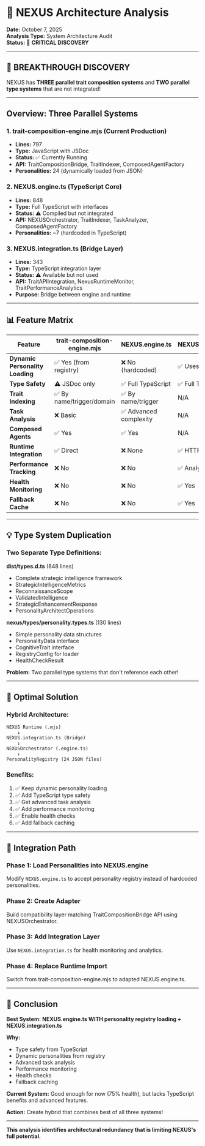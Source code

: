 # 🧠 NEXUS Architecture Analysis

**Date:** October 7, 2025  
**Analysis Type:** System Architecture Audit  
**Status:** 🔴 **CRITICAL DISCOVERY**

---

## 🚨 **BREAKTHROUGH DISCOVERY**

NEXUS has **THREE parallel trait composition systems** and **TWO parallel type systems** that are not integrated!

---

## Overview: Three Parallel Systems

### 1. **trait-composition-engine.mjs** (Current Production)
- **Lines:** 797
- **Type:** JavaScript with JSDoc
- **Status:** ✅ Currently Running
- **API:** TraitCompositionBridge, TraitIndexer, ComposedAgentFactory
- **Personalities:** 24 (dynamically loaded from JSON)

### 2. **NEXUS.engine.ts** (TypeScript Core)
- **Lines:** 848  
- **Type:** Full TypeScript with interfaces
- **Status:** ⚠️ Compiled but not integrated
- **API:** NEXUSOrchestrator, TraitIndexer, TaskAnalyzer, ComposedAgentFactory
- **Personalities:** ~7 (hardcoded in TypeScript)

### 3. **NEXUS.integration.ts** (Bridge Layer)
- **Lines:** 343
- **Type:** TypeScript integration layer
- **Status:** ⚠️ Available but not used
- **API:** TraitAPIIntegration, NexusRuntimeMonitor, TraitPerformanceAnalytics
- **Purpose:** Bridge between engine and runtime

---

## 📊 Feature Matrix

| Feature | trait-composition-engine.mjs | NEXUS.engine.ts | NEXUS.integration.ts |
|---------|------------------------------|-----------------|----------------------|
| **Dynamic Personality Loading** | ✅ Yes (from registry) | ❌ No (hardcoded) | ✅ Uses runtime |
| **Type Safety** | ⚠️ JSDoc only | ✅ Full TypeScript | ✅ Full TypeScript |
| **Trait Indexing** | ✅ By name/trigger/domain | ✅ By name/trigger | N/A |
| **Task Analysis** | ❌ Basic | ✅ Advanced complexity | N/A |
| **Composed Agents** | ✅ Yes | ✅ Yes | N/A |
| **Runtime Integration** | ✅ Direct | ❌ None | ✅ HTTP Bridge |
| **Performance Tracking** | ❌ No | ❌ No | ✅ Analytics |
| **Health Monitoring** | ❌ No | ❌ No | ✅ Yes |
| **Fallback Cache** | ❌ No | ❌ No | ✅ Yes |

---

## 💡 Type System Duplication

### **Two Separate Type Definitions:**

**dist/types.d.ts** (848 lines)
- Complete strategic intelligence framework
- StrategicIntelligenceMetrics
- ReconnaissanceScope
- ValidatedIntelligence
- StrategicEnhancementResponse
- PersonalityArchitectOperations

**nexus/types/personality.types.ts** (130 lines)
- Simple personality data structures
- PersonalityData interface
- CognitiveTrait interface  
- RegistryConfig for loader
- HealthCheckResult

**Problem:** Two parallel type systems that don't reference each other!

---

## 🎯 Optimal Solution

### **Hybrid Architecture:**

```
NEXUS Runtime (.mjs)
    ↓
NEXUS.integration.ts (Bridge)
    ↓
NEXUSOrchestrator (.engine.ts)
    ↓
PersonalityRegistry (24 JSON files)
```

### **Benefits:**
1. ✅ Keep dynamic personality loading
2. ✅ Add TypeScript type safety
3. ✅ Get advanced task analysis
4. ✅ Add performance monitoring
5. ✅ Enable health checks
6. ✅ Add fallback caching

---

## 🔧 Integration Path

### **Phase 1: Load Personalities into NEXUS.engine**
Modify `NEXUS.engine.ts` to accept personality registry instead of hardcoded personalities.

### **Phase 2: Create Adapter**
Build compatibility layer matching TraitCompositionBridge API using NEXUSOrchestrator.

### **Phase 3: Add Integration Layer**
Use `NEXUS.integration.ts` for health monitoring and analytics.

### **Phase 4: Replace Runtime Import**
Switch from trait-composition-engine.mjs to adapted NEXUS.engine.ts.

---

## 🎉 Conclusion

**Best System:** 
**NEXUS.engine.ts WITH personality registry loading + NEXUS.integration.ts**

**Why:**
- Type safety from TypeScript
- Dynamic personalities from registry
- Advanced task analysis
- Performance monitoring
- Health checks
- Fallback caching

**Current System:**
Good enough for now (75% health), but lacks TypeScript benefits and advanced features.

**Action:** Create hybrid that combines best of all three systems!

---

**This analysis identifies architectural redundancy that is limiting NEXUS's full potential.**
